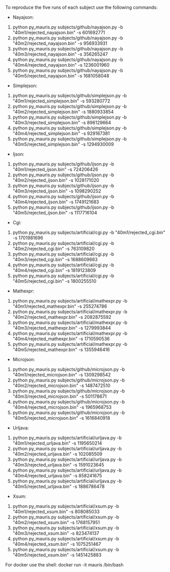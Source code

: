 To reproduce the five runs of each subject use the following commands:

- Nayajson:
1. python py_mauris.py subjects/github/nayajson.py -b "40m1/rejected_nayajson.bin" -s 601692771
2. python py_mauris.py subjects/github/nayajson.py -b "40m2/rejected_nayajson.bin" -s 956933931
3. python py_mauris.py subjects/github/nayajson.py -b "40m3/rejected_nayajson.bin" -s 356265247
4. python py_mauris.py subjects/github/nayajson.py -b "40m4/rejected_nayajson.bin" -s 1236001960
5. python py_mauris.py subjects/github/nayajson.py -b "40m5/rejected_nayajson.bin" -s 1681058048

- Simplejson:
1. python py_mauris.py subjects/github/simplejson.py -b "40m1/rejected_simplejson.bin" -s 593280772
2. python py_mauris.py subjects/github/simplejson.py -b "40m2/rejected_simplejson.bin" -s 1880933854
3. python py_mauris.py subjects/github/simplejson.py -b "40m3/rejected_simplejson.bin" -s 896129664
4. python py_mauris.py subjects/github/simplejson.py -b "40m4/rejected_simplejson.bin" -s 929167381
5. python py_mauris.py subjects/github/simplejson.py -b "40m5/rejected_simplejson.bin" -s 1294930009

- Ijson:
1. python py_mauris.py subjects/github/ijson.py -b "40m1/rejected_ijson.bin" -s 724206426
2. python py_mauris.py subjects/github/ijson.py -b "40m2/rejected_ijson.bin" -s 1028171020
3. python py_mauris.py subjects/github/ijson.py -b "40m3/rejected_ijson.bin" -s 1098290252
4. python py_mauris.py subjects/github/ijson.py -b "40m4/rejected_ijson.bin" -s 1749121683
5. python py_mauris.py subjects/github/ijson.py -b "40m5/rejected_ijson.bin" -s 1117716104

- Cgi:
1. python py_mauris.py subjects/artificial/cgi.py -b "40m1/rejected_cgi.bin" -s 1701981696
2. python py_mauris.py subjects/artificial/cgi.py -b "40m2/rejected_cgi.bin" -s 763109820
3. python py_mauris.py subjects/artificial/cgi.py -b "40m3/rejected_cgi.bin" -s 1688609663
4. python py_mauris.py subjects/artificial/cgi.py -b "40m4/rejected_cgi.bin" -s 1819123809
5. python py_mauris.py subjects/artificial/cgi.py -b "40m5/rejected_cgi.bin" -s 1800255510

- Mathexpr:
1. python py_mauris.py subjects/artificial/mathexpr.py -b "40m1/rejected_mathexpr.bin" -s 255274786
2. python py_mauris.py subjects/artificial/mathexpr.py -b "40m2/rejected_mathexpr.bin" -s 2082875592
3. python py_mauris.py subjects/artificial/mathexpr.py -b "40m3/rejected_mathexpr.bin" -s 1279993844
4. python py_mauris.py subjects/artificial/mathexpr.py -b "40m4/rejected_mathexpr.bin" -s 1710590536
5. python py_mauris.py subjects/artificial/mathexpr.py -b "40m5/rejected_mathexpr.bin" -s 1355946416

- Microjson:
1. python py_mauris.py subjects/github/microjson.py -b "40m1/rejected_microjson.bin" -s 1309298542
2. python py_mauris.py subjects/github/microjson.py -b "40m2/rejected_microjson.bin" -s 1487472510
3. python py_mauris.py subjects/github/microjson.py -b "40m3/rejected_microjson.bin" -s 501178671
4. python py_mauris.py subjects/github/microjson.py -b "40m4/rejected_microjson.bin" -s 1965968753
5. python py_mauris.py subjects/github/microjson.py -b "40m5/rejected_microjson.bin" -s 1616840918

- Urljava:
1. python py_mauris.py subjects/artificial/urljava.py -b "40m1/rejected_urljava.bin" -s 1195650214
2. python py_mauris.py subjects/artificial/urljava.py -b "40m2/rejected_urljava.bin" -s 102085509
3. python py_mauris.py subjects/artificial/urljava.py -b "40m3/rejected_urljava.bin" -s 1591023645
4. python py_mauris.py subjects/artificial/urljava.py -b "40m4/rejected_urljava.bin" -s 858241675
5. python py_mauris.py subjects/artificial/urljava.py -b "40m5/rejected_urljava.bin" -s 1886786478

- Xsum:
1. python py_mauris.py subjects/artificial/xsum.py -b "40m1/rejected_xsum.bin" -s 808085033
2. python py_mauris.py subjects/artificial/xsum.py -b "40m2/rejected_xsum.bin" -s 1768157951
3. python py_mauris.py subjects/artificial/xsum.py -b "40m3/rejected_xsum.bin" -s 823474137
4. python py_mauris.py subjects/artificial/xsum.py -b "40m4/rejected_xsum.bin" -s 1075251467
5. python py_mauris.py subjects/artificial/xsum.py -b "40m5/rejected_xsum.bin" -s 1451425883

For docker use the shell: docker run -it mauris /bin/bash
